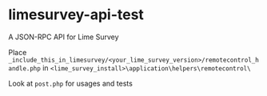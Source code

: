 # limesurvey-api-test
A JSON-RPC API for Lime Survey

Place `_include_this_in_limesurvey/<your_lime_survey_version>/remotecontrol_handle.php` in `<lime_survey_install>\application\helpers\remotecontrol\`

Look at `post.php` for usages and tests